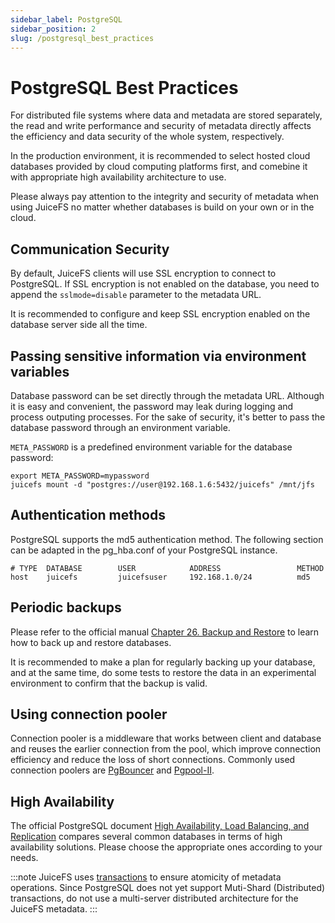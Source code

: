```yaml
---
sidebar_label: PostgreSQL
sidebar_position: 2
slug: /postgresql_best_practices
---
```

# PostgreSQL Best Practices

For distributed file systems where data and metadata are stored separately, the read and write performance and security of metadata directly affects the efficiency and data security of the whole system, respectively.

In the production environment, it is recommended to select hosted cloud databases provided by cloud computing platforms first, and comebine it with appropriate high availability architecture to use.

Please always pay attention to the integrity and security of metadata when using JuiceFS no matter whether databases is build on your own or in the cloud.

## Communication Security

By default, JuiceFS clients will use SSL encryption to connect to PostgreSQL. If SSL encryption is not enabled on the database, you need to append the `sslmode=disable` parameter to the metadata URL.

It is recommended to configure and keep SSL encryption enabled on the database server side all the time.

## Passing sensitive information via environment variables

Database password can be set directly through the metadata URL. Although it is easy and convenient, the password may leak during logging and process outputing processes. For the sake of security, it's better to pass the database password through an environment variable.

`META_PASSWORD` is a predefined environment variable for the database password:

```shell
export META_PASSWORD=mypassword
juicefs mount -d "postgres://user@192.168.1.6:5432/juicefs" /mnt/jfs
```

## Authentication methods

PostgreSQL supports the md5 authentication method. The following section can be adapted in the pg_hba.conf of your PostgreSQL instance.

```
# TYPE  DATABASE        USER            ADDRESS                 METHOD
host    juicefs         juicefsuser     192.168.1.0/24          md5
```

## Periodic backups

Please refer to the official manual [Chapter 26. Backup and Restore](https://www.postgresql.org/docs/current/backup.html) to learn how to back up and restore databases.

It is recommended to make a plan for regularly backing up your database, and at the same time, do some tests to restore the data in an experimental environment to confirm that the backup is valid.

## Using connection pooler

Connection pooler is a middleware that works between client and database and reuses the earlier connection from the pool, which improve connection efficiency and reduce the loss of short connections. Commonly used connection poolers are [PgBouncer](https://www.pgbouncer.org) and [Pgpool-II](https://www.pgpool.net).

## High Availability

The official PostgreSQL document [High Availability, Load Balancing, and Replication](https://www.postgresql.org/docs/current/different-replication-solutions.html) compares several common databases in terms of high availability solutions. Please choose the appropriate ones according to your needs.

:::note
JuiceFS uses [transactions](https://www.postgresql.org/docs/current/tutorial-transactions.html) to ensure atomicity of metadata operations. Since PostgreSQL does not yet support Muti-Shard (Distributed) transactions, do not use a multi-server distributed architecture for the JuiceFS metadata.
:::
